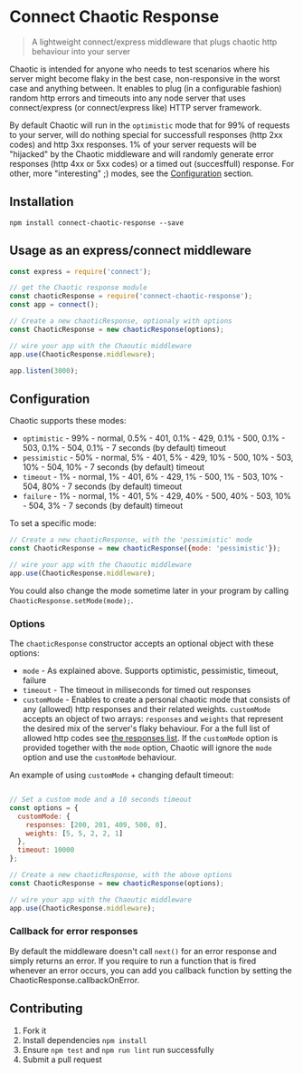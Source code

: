 # Connect Chaotic Response
> A lightweight connect/express middleware that plugs chaotic http behaviour into your server

Chaotic is intended for anyone who needs to test scenarios where his server might become flaky in the best case, non-responsive in the worst case and anything between. It enables to plug (in a configurable fashion) random http errors and timeouts into any node server that uses connect/express (or connect/express like) HTTP server framework. 


By default Chaotic will run in the `optimistic` mode that for 99% of requests to your server, will do nothing special for successfull responses (http 2xx codes) and http 3xx responses. 1% of your server requests will be "hijacked" by the Chaotic middleware and will randomly generate error responses (http 4xx or 5xx codes) or a timed out (succesffull) response. For other, more "interesting" ;) modes, see the [Configuration](#configuration) section.

## Installation

```
npm install connect-chaotic-response --save
```

## Usage as an express/connect middleware

```js
const express = require('connect');

// get the Chaotic response module
const chaoticResponse = require('connect-chaotic-response');
const app = connect();

// Create a new chaoticResponse, optionaly with options
const ChaoticResponse = new chaoticResponse(options);

// wire your app with the Chaoutic middleware
app.use(ChaoticResponse.middleware);

app.listen(3000);

```

## Configuration
Chaotic supports these modes:

* `optimistic` - 99% - normal, 0.5% - 401, 0.1% - 429, 0.1% - 500, 0.1% - 503, 0.1% - 504, 0.1% - 7 seconds (by default) timeout
* `pessimistic` - 50% - normal, 5% - 401, 5% - 429, 10% - 500, 10% - 503, 10% - 504, 10% - 7 seconds (by default) timeout
* `timeout` - 1% - normal, 1% - 401, 6% - 429, 1% - 500, 1% - 503, 10% - 504, 80% - 7 seconds (by default) timeout
* `failure` - 1% - normal, 1% - 401, 5% - 429, 40% - 500, 40% - 503, 10% - 504, 3% - 7 seconds (by default) timeout

To set a specific mode:
```js
// Create a new chaoticResponse, with the 'pessimistic' mode
const ChaoticResponse = new chaoticResponse({mode: 'pessimistic'});

// wire your app with the Chaoutic middleware
app.use(ChaoticResponse.middleware);
```
You could also change the mode sometime later in your program by calling `ChaoticResponse.setMode(mode);`.

### Options
The `chaoticResponse` constructor accepts an optional object with these options:

* `mode` - As explained above. Supports optimistic, pessimistic, timeout, failure
* `timeout` - The timeout in miliseconds for timed out responses
* `customMode` - Enables to create a personal chaotic mode that consists of any (allowed) http responses and their related weights. `customMode` accepts an object of two arrays: `responses` and `weights` that represent the desired mix of the server's flaky behaviour. For a the full list of allowed http codes see [the responses list](../blob/master/lib/responses.js). If the `customMode` option is provided together with the `mode` option, Chaotic will ignore the `mode` option and use the `customMode` behaviour.

An example of using `customMode` + changing default timeout:
```js

// Set a custom mode and a 10 seconds timeout
const options = {
  customMode: {
    responses: [200, 201, 409, 500, 0],
    weights: [5, 5, 2, 2, 1]
  },
  timeout: 10000
};

// Create a new chaoticResponse, with the above options
const ChaoticResponse = new chaoticResponse(options);

// wire your app with the Chaoutic middleware
app.use(ChaoticResponse.middleware);
```

### Callback for error responses
By default the middleware doesn't call `next()` for an error response and simply returns an error. If you require to
run a function that is fired whenever an error occurs, you can add you callback function by setting the ChaoticResponse.callbackOnError.

## Contributing

1. Fork it
1. Install dependencies `npm install`
1. Ensure `npm test` and `npm run lint` run successfully
1. Submit a pull request
